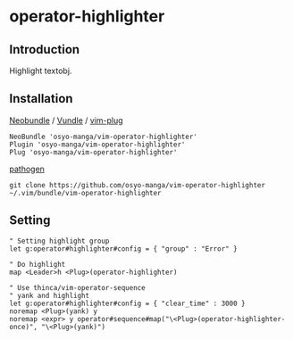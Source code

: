 # operator-highlighter

## Introduction

Highlight textobj.

## Installation

[Neobundle](https://github.com/Shougo/neobundle.vim) / [Vundle](https://github.com/gmarik/Vundle.vim) / [vim-plug](https://github.com/junegunn/vim-plug)

```vim
NeoBundle 'osyo-manga/vim-operator-highlighter'
Plugin 'osyo-manga/vim-operator-highlighter'
Plug 'osyo-manga/vim-operator-highlighter'
```

[pathogen](https://github.com/tpope/vim-pathogen)

```
git clone https://github.com/osyo-manga/vim-operator-highlighter ~/.vim/bundle/vim-operator-highlighter
```

## Setting

```vim
" Setting highlight group
let g:operator#highlighter#config = { "group" : "Error" }

" Do highlight
map <Leader>h <Plug>(operator-highlighter)

" Use thinca/vim-operator-sequence
" yank and highlight
let g:operator#highlighter#config = { "clear_time" : 3000 }
noremap <Plug>(yank) y
noremap <expr> y operator#sequence#map("\<Plug>(operator-highlighter-once)", "\<Plug>(yank)")
```
